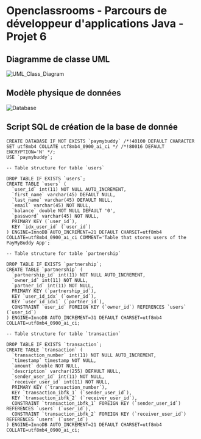 # Openclassrooms - Parcours de développeur d'applications Java  - Projet 6 

## Diagramme de classe UML

![UML_Class_Diagram](https://github.com/Scud-P/paymybuddy/assets/129103727/bc150617-8d2e-4781-ae36-7855f63e9019)

## Modèle physique de données

![Database](https://github.com/Scud-P/paymybuddy/assets/129103727/894664a5-cbc4-4bb5-8d70-527f24d44382)

## Script SQL de création de la base de donnée

```
CREATE DATABASE IF NOT EXISTS `paymybuddy` /*!40100 DEFAULT CHARACTER SET utf8mb4 COLLATE utf8mb4_0900_ai_ci */ /*!80016 DEFAULT ENCRYPTION='N' */;
USE `paymybuddy`;

-- Table structure for table `users`

DROP TABLE IF EXISTS `users`;
CREATE TABLE `users` (
  `user_id` int(11) NOT NULL AUTO_INCREMENT,
  `first_name` varchar(45) DEFAULT NULL,
  `last_name` varchar(45) DEFAULT NULL,
  `email` varchar(45) NOT NULL,
  `balance` double NOT NULL DEFAULT '0',
  `password` varchar(45) NOT NULL,
  PRIMARY KEY (`user_id`),
  KEY `idx_user_id` (`user_id`)
) ENGINE=InnoDB AUTO_INCREMENT=21 DEFAULT CHARSET=utf8mb4 COLLATE=utf8mb4_0900_ai_ci COMMENT='Table that stores users of the PayMyBuddy App';

-- Table structure for table `partnership`

DROP TABLE IF EXISTS `partnership`;
CREATE TABLE `partnership` (
  `partnership_id` int(11) NOT NULL AUTO_INCREMENT,
  `owner_id` int(11) NOT NULL,
  `partner_id` int(11) NOT NULL,
  PRIMARY KEY (`partnership_id`),
  KEY `user_id_idx` (`owner_id`),
  KEY `user_id_idx1` (`partner_id`),
  CONSTRAINT `user_id` FOREIGN KEY (`owner_id`) REFERENCES `users` (`user_id`)
) ENGINE=InnoDB AUTO_INCREMENT=31 DEFAULT CHARSET=utf8mb4 COLLATE=utf8mb4_0900_ai_ci;

-- Table structure for table `transaction`

DROP TABLE IF EXISTS `transaction`;
CREATE TABLE `transaction` (
  `transaction_number` int(11) NOT NULL AUTO_INCREMENT,
  `timestamp` timestamp NOT NULL,
  `amount` double NOT NULL,
  `description` varchar(255) DEFAULT NULL,
  `sender_user_id` int(11) NOT NULL,
  `receiver_user_id` int(11) NOT NULL,
  PRIMARY KEY (`transaction_number`),
  KEY `transaction_ibfk_1` (`sender_user_id`),
  KEY `transaction_ibfk_2` (`receiver_user_id`),
  CONSTRAINT `transaction_ibfk_1` FOREIGN KEY (`sender_user_id`) REFERENCES `users` (`user_id`),
  CONSTRAINT `transaction_ibfk_2` FOREIGN KEY (`receiver_user_id`) REFERENCES `users` (`user_id`)
) ENGINE=InnoDB AUTO_INCREMENT=21 DEFAULT CHARSET=utf8mb4 COLLATE=utf8mb4_0900_ai_ci;
```

